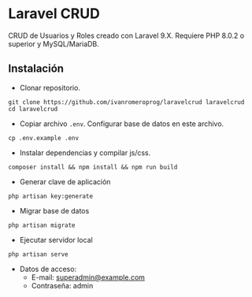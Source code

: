 # Laravel CRUD

CRUD de Usuarios y Roles creado con Laravel 9.X.
Requiere PHP 8.0.2 o superior y MySQL/MariaDB.

## Instalación

* Clonar repositorio.
```
git clone https://github.com/ivanromeroprog/laravelcrud laravelcrud
cd laravelcrud
```

* Copiar archivo `.env`. Configurar base de datos en este archivo.
```
cp .env.example .env
```

* Instalar dependencias y compilar js/css.
```
composer install && npm install && npm run build
```

* Generar clave de aplicación
```
php artisan key:generate
```

* Migrar base de datos
```
php artisan migrate
```

* Ejecutar servidor local
```
php artisan serve
```

* Datos de acceso:
    * E-mail: superadmin@example.com
    * Contraseña: admin